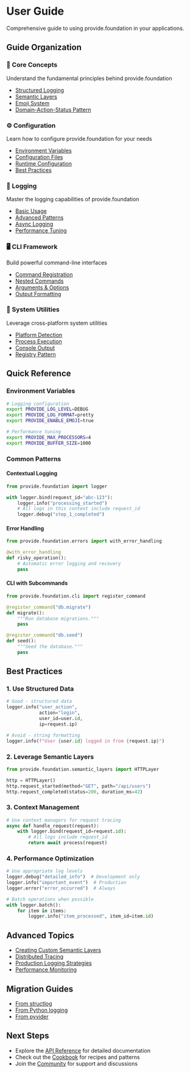 # User Guide

Comprehensive guide to using provide.foundation in your applications.

## Guide Organization

<div class="feature-grid">
  <div class="feature-card">
    <h3>📖 Core Concepts</h3>
    <p>Understand the fundamental principles behind provide.foundation</p>
    <ul>
      <li><a href="concepts/structured-logging/">Structured Logging</a></li>
      <li><a href="concepts/semantic-layers/">Semantic Layers</a></li>
      <li><a href="concepts/emoji-system/">Emoji System</a></li>
      <li><a href="concepts/das-pattern/">Domain-Action-Status Pattern</a></li>
    </ul>
  </div>

  <div class="feature-card">
    <h3>⚙️ Configuration</h3>
    <p>Learn how to configure provide.foundation for your needs</p>
    <ul>
      <li><a href="configuration/environment/">Environment Variables</a></li>
      <li><a href="configuration/files/">Configuration Files</a></li>
      <li><a href="configuration/runtime/">Runtime Configuration</a></li>
      <li><a href="configuration/best-practices/">Best Practices</a></li>
    </ul>
  </div>

  <div class="feature-card">
    <h3>📝 Logging</h3>
    <p>Master the logging capabilities of provide.foundation</p>
    <ul>
      <li><a href="logging/basic/">Basic Usage</a></li>
      <li><a href="logging/advanced/">Advanced Patterns</a></li>
      <li><a href="logging/async/">Async Logging</a></li>
      <li><a href="logging/performance/">Performance Tuning</a></li>
    </ul>
  </div>

  <div class="feature-card">
    <h3>🖥️ CLI Framework</h3>
    <p>Build powerful command-line interfaces</p>
    <ul>
      <li><a href="cli/commands/">Command Registration</a></li>
      <li><a href="cli/nested/">Nested Commands</a></li>
      <li><a href="cli/arguments/">Arguments & Options</a></li>
      <li><a href="cli/output/">Output Formatting</a></li>
    </ul>
  </div>

  <div class="feature-card">
    <h3>🔧 System Utilities</h3>
    <p>Leverage cross-platform system utilities</p>
    <ul>
      <li><a href="utilities/platform/">Platform Detection</a></li>
      <li><a href="utilities/process/">Process Execution</a></li>
      <li><a href="utilities/console/">Console Output</a></li>
      <li><a href="utilities/registry/">Registry Pattern</a></li>
    </ul>
  </div>
</div>

## Quick Reference

### Environment Variables

```bash
# Logging configuration
export PROVIDE_LOG_LEVEL=DEBUG
export PROVIDE_LOG_FORMAT=pretty
export PROVIDE_ENABLE_EMOJI=true

# Performance tuning
export PROVIDE_MAX_PROCESSORS=4
export PROVIDE_BUFFER_SIZE=1000
```

### Common Patterns

#### Contextual Logging
```python
from provide.foundation import logger

with logger.bind(request_id="abc-123"):
    logger.info("processing_started")
    # All logs in this context include request_id
    logger.debug("step_1_completed")
```

#### Error Handling
```python
from provide.foundation.errors import with_error_handling

@with_error_handling
def risky_operation():
    # Automatic error logging and recovery
    pass
```

#### CLI with Subcommands
```python
from provide.foundation.cli import register_command

@register_command("db.migrate")
def migrate():
    """Run database migrations."""
    pass

@register_command("db.seed")
def seed():
    """Seed the database."""
    pass
```

## Best Practices

### 1. Use Structured Data
```python
# Good - structured data
logger.info("user_action", 
            action="login",
            user_id=user.id,
            ip=request.ip)

# Avoid - string formatting
logger.info(f"User {user.id} logged in from {request.ip}")
```

### 2. Leverage Semantic Layers
```python
from provide.foundation.semantic_layers import HTTPLayer

http = HTTPLayer()
http.request_started(method="GET", path="/api/users")
http.request_completed(status=200, duration_ms=42)
```

### 3. Context Management
```python
# Use context managers for request tracing
async def handle_request(request):
    with logger.bind(request_id=request.id):
        # All logs include request_id
        return await process(request)
```

### 4. Performance Optimization
```python
# Use appropriate log levels
logger.debug("detailed_info")  # Development only
logger.info("important_event")  # Production
logger.error("error_occurred")  # Always

# Batch operations when possible
with logger.batch():
    for item in items:
        logger.info("item_processed", item_id=item.id)
```

## Advanced Topics

- [Creating Custom Semantic Layers](../tutorials/custom-semantic-layer.md)
- [Distributed Tracing](../tutorials/distributed-tracing.md)
- [Production Logging Strategies](../tutorials/production-logging.md)
- [Performance Monitoring](../cookbook/patterns/monitoring.md)

## Migration Guides

- [From structlog](../migration/from-structlog.md)
- [From Python logging](../migration/from-logging.md)
- [From pyvider](../migration/from-pyvider.md)

## Next Steps

- Explore the [API Reference](../api/index.md) for detailed documentation
- Check out the [Cookbook](../cookbook/index.md) for recipes and patterns
- Join the [Community](../community/index.md) for support and discussions